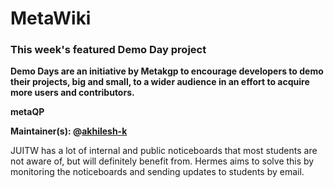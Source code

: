 <!-- TITLE: Main Page -->
<!-- SUBTITLE: Welcome to MetaWiki | The community wiki of JUIT Waknaghat -->

# MetaWiki 

### This week's featured Demo Day project

**Demo Days are an initiative by Metakgp to encourage developers to demo their projects, big and small, to a wider audience in an effort to acquire more users and contributors.**


**metaQP**

**Maintainer(s): @[akhilesh-k](github.com/akhilesh-k)**

JUITW has a lot of internal and public noticeboards that most students are not aware of, but will definitely benefit from. Hermes aims to solve this by monitoring the noticeboards and sending updates to students by email.